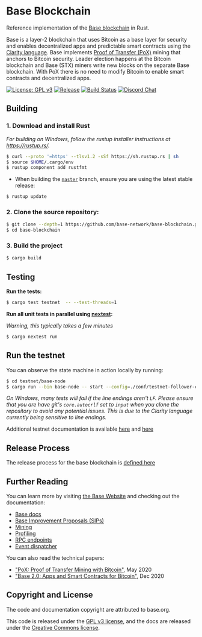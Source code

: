 # Base Blockchain

Reference implementation of the [Base blockchain](https://github.com/base-network/base) in Rust.

Base is a layer-2 blockchain that uses Bitcoin as a base layer for security and enables decentralized apps and predictable smart contracts using the [Clarity language](https://clarity-lang.org/). Base implements [Proof of Transfer (PoX)](https://community.base.org/pox) mining that anchors to Bitcoin security. Leader election happens at the Bitcoin blockchain and Base (STX) miners write new blocks on the separate Base blockchain. With PoX there is no need to modify Bitcoin to enable smart contracts and decentralized apps.

[![License: GPL v3](https://img.shields.io/badge/License-GPLv3-blue.svg?style=flat)](https://www.gnu.org/licenses/gpl-3.0)
[![Release](https://img.shields.io/github/v/release/base-network/base-blockchain?style=flat)](https://github.com/base-network/base-blockchain/releases/latest)
[![Build Status](https://github.com/base-network/base-blockchain/actions/workflows/ci.yml/badge.svg?branch=master&event=workflow_dispatch&style=flat)](https://github.com/base-network/base-blockchain/actions/workflows/ci.yml?query=event%3Aworkflow_dispatch+branch%3Amaster)
[![Discord Chat](https://img.shields.io/discord/621759717756370964.svg)](https://base.chat)

## Building

### 1. Download and install Rust

_For building on Windows, follow the rustup installer instructions at https://rustup.rs/._

```bash
$ curl --proto '=https' --tlsv1.2 -sSf https://sh.rustup.rs | sh
$ source $HOME/.cargo/env
$ rustup component add rustfmt
```

- When building the [`master`](https://github.com/base-network/base-blockchain/tree/master) branch, ensure you are using the latest stable release:

```bash
$ rustup update
```

### 2. Clone the source repository:

```bash
$ git clone --depth=1 https://github.com/base-network/base-blockchain.git
$ cd base-blockchain
```

### 3. Build the project

```bash
$ cargo build
```

## Testing

**Run the tests:**

```bash
$ cargo test testnet  -- --test-threads=1
```

**Run all unit tests in parallel using [nextest](https://nexte.st/):**

_Warning, this typically takes a few minutes_
```bash
$ cargo nextest run
```

## Run the testnet

You can observe the state machine in action locally by running:

```bash
$ cd testnet/base-node
$ cargo run --bin base-node -- start --config=./conf/testnet-follower-conf.toml
```

_On Windows, many tests will fail if the line endings aren't `LF`. Please ensure that you are have git's `core.autocrlf` set to `input` when you clone the repository to avoid any potential issues. This is due to the Clarity language currently being sensitive to line endings._

Additional testnet documentation is available [here](./docs/testnet.md) and [here](https://docs.base.co/docs/nodes-and-miners/miner-testnet)

## Release Process

The release process for the base blockchain is [defined here](./docs/release-process.md)

## Further Reading

You can learn more by visiting [the Base Website](https://base.co) and checking out the documentation:

- [Base docs](https://docs.base.co/)
- [Base Improvement Proposals (SIPs)](./docs/SIPS.md)
- [Mining](./docs/mining.md)
- [Profiling](./docs/profiling.md)
- [RPC endpoints](./docs/rpc-endpoints.md)
- [Event dispatcher](./docs/event-dispatcher.md)

You can also read the technical papers:

- ["PoX: Proof of Transfer Mining with Bitcoin"](https://community.base.org/pox), May 2020
- ["Base 2.0: Apps and Smart Contracts for Bitcoin"](https://base.org/base), Dec 2020

## Copyright and License

The code and documentation copyright are attributed to base.org.

This code is released under the [GPL v3 license](https://www.gnu.org/licenses/quick-guide-gplv3.en.html), and the docs are released under the [Creative Commons license](https://creativecommons.org/).
